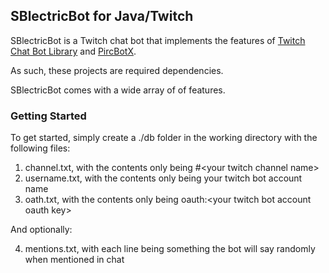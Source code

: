 ## SBlectricBot for Java/Twitch

SBlectricBot is a Twitch chat bot that implements the features of 
[Twitch Chat Bot Library](https://github.com/tylerhasman/Twitch-Bot-Library) and [PircBotX](https://github.com/thelq/pircbotx).

As such, these projects are required dependencies.

SBlectricBot comes with a wide array of of features.

### Getting Started

To get started, simply create a ./db folder in the working directory with the following files:

1. channel.txt, with the contents only being \#\<your twitch channel name\>
2. username.txt, with the contents only being your twitch bot account name
3. oath.txt, with the contents only being oauth:\<your twitch bot account oauth key\>

And optionally:

4. mentions.txt, with each line being something the bot will say randomly when mentioned in chat